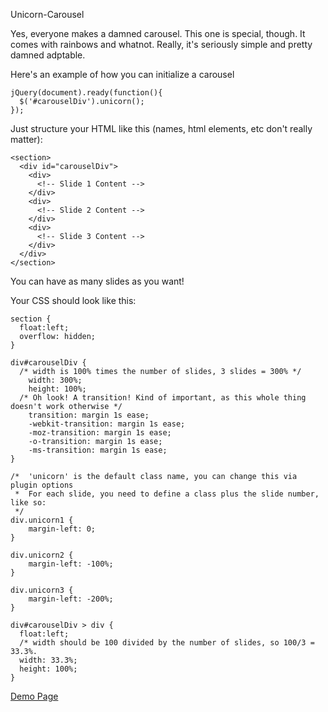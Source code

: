 Unicorn-Carousel

Yes, everyone makes a damned carousel. This one is special, though. It comes with rainbows and whatnot.
Really, it's seriously simple and pretty damned adptable.

Here's an example of how you can initialize a carousel

    jQuery(document).ready(function(){
      $('#carouselDiv').unicorn();
    });

Just structure your HTML like this (names, html elements, etc don't really matter):

    <section>
      <div id="carouselDiv">
        <div>
          <!-- Slide 1 Content -->
        </div>
        <div>
          <!-- Slide 2 Content -->
        </div>
        <div>
          <!-- Slide 3 Content -->
        </div>
      </div>
    </section>
    
You can have as many slides as you want!

Your CSS should look like this:

    section {
      float:left;
      overflow: hidden;
    }

    div#carouselDiv {
      /* width is 100% times the number of slides, 3 slides = 300% */
    	width: 300%;
    	height: 100%;
      /* Oh look! A transition! Kind of important, as this whole thing doesn't work otherwise */
    	transition: margin 1s ease;
    	-webkit-transition: margin 1s ease;
    	-moz-transition: margin 1s ease;
    	-o-transition: margin 1s ease;
    	-ms-transition: margin 1s ease;
    }
    
    /*  'unicorn' is the default class name, you can change this via plugin options 
     *  For each slide, you need to define a class plus the slide number, like so:
     */
    div.unicorn1 {
    	margin-left: 0;
    }

    div.unicorn2 {
    	margin-left: -100%;
    }

    div.unicorn3 {
    	margin-left: -200%;
    }
    
    div#carouselDiv > div {
      float:left;
      /* width should be 100 divided by the number of slides, so 100/3 = 33.3%.
      width: 33.3%;
      height: 100%;
    }
    

<a href="http://ekidd.github.io/Unicorn-Carousel/">Demo Page</a>
